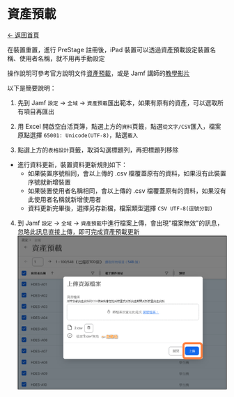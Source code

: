 # 資產預載

[← 返回首頁](./)

在裝置重置，進行 PreStage 註冊後，iPad 裝置可以透過資產預載設定裝置名稱、使用者名稱，就不用再手動設定

操作說明可參考官方說明文件[資產預載](https://learn.jamf.com/zh-TW/bundle/jamf-pro-documentation-current/page/Inventory_Preload.html)，或是 Jamf 講師的[教學影片](https://www.youtube.com/watch?v=MxMk9mVJFbw)

以下是簡要說明：

1. 先到 Jamf `設定` → `全域` → `資產預載`匯出範本，如果有原有的資產，可以選取所有項目再匯出

2. 用 Excel 開啟空白活頁簿，點選上方的`資料`頁籤，點選`從文字/CSV`匯入，檔案原點選擇 `65001: Unicode(UTF-8)`，點選`載入`

3. 點選上方的`表格設計`頁籤，取消勾選標題列，再把標題列移除

* 進行資料更新，裝置資料更新規則如下：
  * 如果裝置序號相同，會以上傳的 .csv 檔覆蓋原有的資料，如果沒有此裝置序號就新增裝置
  * 如果裝置使用者名稱相同，會以上傳的 .csv 檔覆蓋原有的資料，如果沒有此使用者名稱就新增使用者
  * 資料更新完畢後，選擇另存新檔，檔案類型選擇 `CSV UTF-8(逗號分割)`

4. 到 Jamf `設定` → `全域` → `資產預載`中進行檔案上傳，會出現"檔案無效"的訊息，忽略此訊息直接上傳，即可完成資產預載更新
![設定：資產預載上傳](./images/inventory_preload_upload.png)
